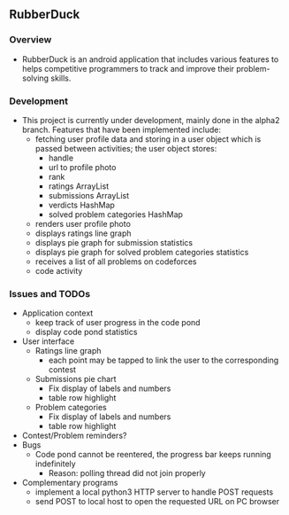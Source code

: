 ## RubberDuck

### Overview
* RubberDuck is an android application that includes various features to 
helps competitive programmers to track and improve their problem-solving 
skills.

### Development
* This project is currently under development, mainly done in the alpha2
branch. Features that have been implemented include:
  * fetching user profile data and storing in a user object which is passed
    between activities; the user object stores:
    * handle
    * url to profile photo
    * rank
    * ratings ArrayList
    * submissions ArrayList
    * verdicts HashMap
    * solved problem categories HashMap
  * renders user profile photo
  * displays ratings line graph
  * displays pie graph for submission statistics
  * displays pie graph for solved problem categories statistics
  * receives a list of all problems on codeforces
  * code activity

### Issues and TODOs
* Application context
  * keep track of user progress in the code pond
  * display code pond statistics
* User interface
  * Ratings line graph
    * each point may be tapped to link the user to the corresponding 
    contest
  * Submissions pie chart
    * Fix display of labels and numbers
    * table row highlight
  * Problem categories
    * Fix display of labels and numbers
    * table row highlight
* Contest/Problem reminders?
* Bugs
  * Code pond cannot be reentered, the progress bar keeps running indefinitely
    * Reason: polling thread did not join properly
* Complementary programs
  * implement a local python3 HTTP server to handle POST requests
  * send POST to local host to open the requested URL on PC browser
